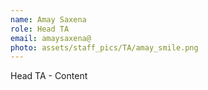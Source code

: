 ```yaml
---
name: Amay Saxena
role: Head TA
email: amaysaxena@
photo: assets/staff_pics/TA/amay_smile.png
---
```


Head TA - Content
